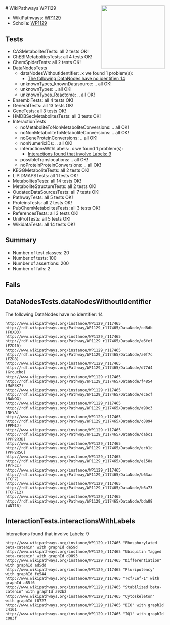 <img style="float: right; width: 200px" src="https://upload.wikimedia.org/wikipedia/commons/thumb/8/83/Wplogo_with_text_500.png/640px-Wplogo_with_text_500.png" />
# WikiPathways WP1129

* WikiPathways: [WP1129](https://identifiers.org/wikipathways:WP1129)
* Scholia: [WP1129](https://scholia.toolforge.org/wikipathways/WP1129)
## Tests
* CASMetabolitesTests: all 2 tests OK!
* ChEBIMetabolitesTests: all 4 tests OK!
* ChemSpiderTests: all 2 tests OK!
* DataNodesTests
    * dataNodesWithoutIdentifier: .x we found 1 problem(s):
        * [The following DataNodes have no identifier: 14](#8792c494)
    * unknownTypes_knownDatasource: .. all OK!
    * unknownTypes: .. all OK!
    * unknownTypes_Reactome: .. all OK!
* EnsemblTests: all 4 tests OK!
* GeneralTests: all 13 tests OK!
* GeneTests: all 3 tests OK!
* HMDBSecMetabolitesTests: all 3 tests OK!
* InteractionTests
    * noMetaboliteToNonMetaboliteConversions: .. all OK!
    * noNonMetaboliteToMetaboliteConversions: .. all OK!
    * noGeneProteinConversions: .. all OK!
    * nonNumericIDs: .. all OK!
    * interactionsWithLabels: .x we found 1 problem(s):
        * [Interactions found that involve Labels: 9](#630d2680)
    * possibleTranslocations: .. all OK!
    * noProteinProteinConversions: .. all OK!
* KEGGMetaboliteTests: all 2 tests OK!
* LIPIDMAPSTests: all 1 tests OK!
* MetabolitesTests: all 14 tests OK!
* MetaboliteStructureTests: all 2 tests OK!
* OudatedDataSourcesTests: all 7 tests OK!
* PathwayTests: all 5 tests OK!
* ProteinsTests: all 2 tests OK!
* PubChemMetabolitesTests: all 3 tests OK!
* ReferencesTests: all 3 tests OK!
* UniProtTests: all 5 tests OK!
* WikidataTests: all 14 tests OK!


## Summary

* Number of test classes: 20
* Number of tests: 100
* Number of assertions: 200
* Number of fails: 2

## Fails

<a name="8792c494" />

## DataNodesTests.dataNodesWithoutIdentifier

The following DataNodes have no identifier: 14
```
http://www.wikipathways.org/instance/WP1129_r117465 http://rdf.wikipathways.org/Pathway/WP1129_r117465/DataNode/cd8db (FOXD3)
http://www.wikipathways.org/instance/WP1129_r117465 http://rdf.wikipathways.org/Pathway/WP1129_r117465/DataNode/a6fef (FZD10)
http://www.wikipathways.org/instance/WP1129_r117465 http://rdf.wikipathways.org/Pathway/WP1129_r117465/DataNode/a0f7c (FZD8)
http://www.wikipathways.org/instance/WP1129_r117465 http://rdf.wikipathways.org/Pathway/WP1129_r117465/DataNode/d77d4 (Groucho)
http://www.wikipathways.org/instance/WP1129_r117465 http://rdf.wikipathways.org/Pathway/WP1129_r117465/DataNode/f4854 (MAP3K7)
http://www.wikipathways.org/instance/WP1129_r117465 http://rdf.wikipathways.org/Pathway/WP1129_r117465/DataNode/ec6cf (NANOG)
http://www.wikipathways.org/instance/WP1129_r117465 http://rdf.wikipathways.org/Pathway/WP1129_r117465/DataNode/a98c3 (NFYA)
http://www.wikipathways.org/instance/WP1129_r117465 http://rdf.wikipathways.org/Pathway/WP1129_r117465/DataNode/c8894 (PPM1J)
http://www.wikipathways.org/instance/WP1129_r117465 http://rdf.wikipathways.org/Pathway/WP1129_r117465/DataNode/dabc1 (PPP2R3B)
http://www.wikipathways.org/instance/WP1129_r117465 http://rdf.wikipathways.org/Pathway/WP1129_r117465/DataNode/ecb1c (PPP2R5C)
http://www.wikipathways.org/instance/WP1129_r117465 http://rdf.wikipathways.org/Pathway/WP1129_r117465/DataNode/e158a (Prkcc)
http://www.wikipathways.org/instance/WP1129_r117465 http://rdf.wikipathways.org/Pathway/WP1129_r117465/DataNode/b63aa (TCF7)
http://www.wikipathways.org/instance/WP1129_r117465 http://rdf.wikipathways.org/Pathway/WP1129_r117465/DataNode/b6a73 (TCF7L2)
http://www.wikipathways.org/instance/WP1129_r117465 http://rdf.wikipathways.org/Pathway/WP1129_r117465/DataNode/bda88 (WNT16)
```

<a name="630d2680" />

## InteractionTests.interactionsWithLabels

Interactions found that involve Labels: 9
```
http://www.wikipathways.org/instance/WP1129_r117465 "Phosphorylated beta-catenin" with graphId de59d
http://www.wikipathways.org/instance/WP1129_r117465 "Ubiquitin Tagged
beta-catenin" with graphId d9893
http://www.wikipathways.org/instance/WP1129_r117465 "Differentiation" with graphId ad5dd
http://www.wikipathways.org/instance/WP1129_r117465 "Pluripotency" with graphId fe544
http://www.wikipathways.org/instance/WP1129_r117465 "Tcf/Lef-1" with graphId a85f6
http://www.wikipathways.org/instance/WP1129_r117465 "Stabilized beta-catenin" with graphId a92b2
http://www.wikipathways.org/instance/WP1129_r117465 "Cytoskeleton" with graphId f8727
http://www.wikipathways.org/instance/WP1129_r117465 "BIO" with graphId c4161
http://www.wikipathways.org/instance/WP1129_r117465 "IQ1" with graphId c083f
```

